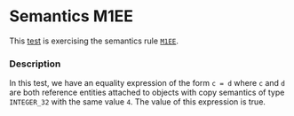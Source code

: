 # Semantics M1EE

This [test](.) is exercising the semantics rule [`M1EE`](../Readme.md).

### Description

In this test, we have an equality expression of the form `c = d` where `c` and `d` are both reference entities attached to objects with copy semantics of type `INTEGER_32` with the same value `4`. The value of this expression is true.
